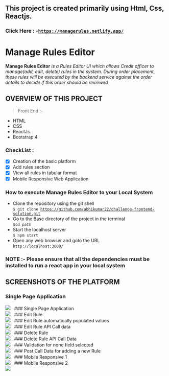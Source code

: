 ## This project is created primarily using Html, Css, Reactjs.
### Click Here : -<code>https://managerules.netlify.app/</code> 

# Manage Rules Editor
**Manage Rules Editor** *is a  Rules Editor UI which allows Credit officer to manage(add, edit, delete) rules in the system. During order placement, these rules will be executed by the backend service against the order details to decide if this order should be reviewed*

## OVERVIEW OF THIS PROJECT

> Front End :-
- HTML
- CSS
- ReactJs
- Bootstrap 4

### CheckList :
- [x] Creation of the basic platform
- [x] Add rules section
- [x] View all rules in tabular format
- [x] Mobile Responsive Web Application

### How to execute Manage Rules Editor to your Local System
- Clone the repository using the git shell <br>
<code>$ git clone https://github.com/abhikumar22/challenge-frontend-solution.git</code> <br>
- Go to the Base directory of the project in the terminal <br>
<code>$cd *path*</code> <br>
- Start the localhost server <br>
<code>$ npm start</code> <br>
- Open any web browser and goto the URL <br>
 <code>http://localhost:3000/</code>
### NOTE :- Please ensure that all the dependencies must be installed to run a react app in your local system 

## SCREENSHOTS OF THE PLATFORM<br>

### Single Page Application <br>
<img src="/readme_images/image_1.png">
&nbsp;
### Single Page Application <br>
<img src="/readme_images/image_2.png">
&nbsp;
### Edit Rule <br>
<img src="/readme_images/image_3.png">
&nbsp;
### Edit Rule automatically populated values <br>
<img src="/readme_images/image_5.png">
&nbsp;
### Edit Rule API Call data <br>
<img src="/readme_images/image_6.png">
&nbsp;
### Delete Rule <br>
<img src="/readme_images/image_4.png">
&nbsp;
### Delete Rule API Call Data <br>
<img src="/readme_images/image_7.png">
&nbsp;
### Validation for none field selected <br>
<img src="/readme_images/image_8.png">
&nbsp;
### Post Call Data for adding a new Rule <br>
<img src="/readme_images/image_9.png">
&nbsp;
### Mobile Responsive 1 <br>
<img src="/readme_images/image_10.png">
&nbsp;
### Mobile Responsive 2 <br>
<img src="/readme_images/image_11.png">
&nbsp;
